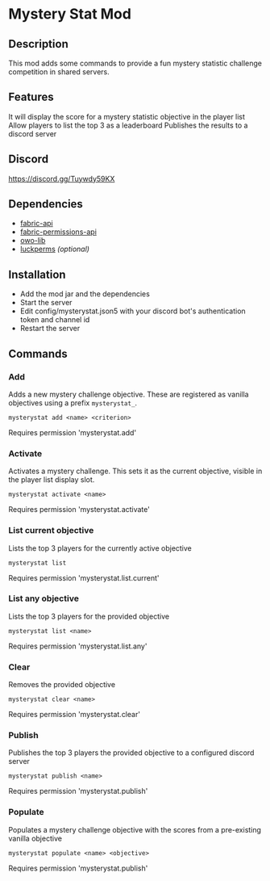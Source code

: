 # Mystery Stat Mod

## Description

This mod adds some commands to provide a fun mystery statistic challenge competition in shared servers.

## Features

It will display the score for a mystery statistic objective in the player list
Allow players to list the top 3 as a leaderboard
Publishes the results to a discord server

## Discord

https://discord.gg/Tuywdy59KX

## Dependencies

- [fabric-api](https://modrinth.com/mod/fabric-api)
- [fabric-permissions-api](https://modrinth.com/mod/fabric-permissions-api)
- [owo-lib](https://modrinth.com/mod/owo-lib)
- [luckperms](https://modrinth.com/mod/luckperms)  _(optional)_

## Installation

- Add the mod jar and the dependencies
- Start the server
- Edit config/mysterystat.json5 with your discord bot's authentication token and channel id
- Restart the server

## Commands

### Add
Adds a new mystery challenge objective. These are registered as vanilla objectives using a prefix `mysterystat_`.

`mysterystat add <name> <criterion>`

Requires permission 'mysterystat.add'

### Activate

Activates a mystery challenge. This sets it as the current objective, visible in the player list display slot.

`mysterystat activate <name>`

Requires permission 'mysterystat.activate'

### List current objective

Lists the top 3 players for the currently active objective

`mysterystat list`

Requires permission 'mysterystat.list.current'

### List any objective

Lists the top 3 players for the provided objective

`mysterystat list <name>`

Requires permission 'mysterystat.list.any'

### Clear

Removes the provided objective

`mysterystat clear <name>`

Requires permission 'mysterystat.clear'

### Publish

Publishes the top 3 players the provided objective to a configured discord server

`mysterystat publish <name>`

Requires permission 'mysterystat.publish'

### Populate

Populates a mystery challenge objective with the scores from a pre-existing vanilla objective

`mysterystat populate <name> <objective>`

Requires permission 'mysterystat.publish'

